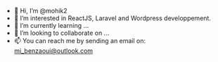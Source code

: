 - 👋 Hi, I’m @mohik2
- 👀 I’m interested in ReactJS, Laravel and Wordpress developpement.
- 🌱 I’m currently learning ...
- 💞️ I’m looking to collaborate on ...
- 📫 You can reach me by sending an email on: mi_benzaoui@outlook.com

<!---
mohik2/mohik2 is a ✨ special ✨ repository because its `README.md` (this file) appears on your GitHub profile.
You can click the Preview link to take a look at your changes.
--->
